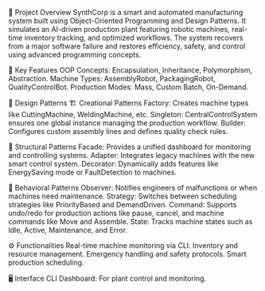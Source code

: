 📌 Project Overview
SynthCorp is a smart and automated manufacturing system built using Object-Oriented Programming and Design Patterns. It simulates an AI-driven production plant featuring robotic machines, real-time inventory tracking, and optimized workflows. The system recovers from a major software failure and restores efficiency, safety, and control using advanced programming concepts.

🔧 Key Features
OOP Concepts: Encapsulation, Inheritance, Polymorphism, Abstraction.
Machine Types: AssemblyRobot, PackagingRobot, QualityControlBot.
Production Modes: Mass, Custom Batch, On-Demand.

🧱 Design Patterns
🏗️ Creational Patterns
Factory: Creates machine types like CuttingMachine, WeldingMachine, etc.
Singleton: CentralControlSystem ensures one global instance managing the production workflow.
Builder: Configures custom assembly lines and defines quality check rules.

🧱 Structural Patterns
Facade: Provides a unified dashboard for monitoring and controlling systems.
Adapter: Integrates legacy machines with the new smart control system.
Decorator: Dynamically adds features like EnergySaving mode or FaultDetection to machines.

🔁 Behavioral Patterns
Observer: Notifies engineers of malfunctions or when machines need maintenance.
Strategy: Switches between scheduling strategies like PriorityBased and DemandDriven.
Command: Supports undo/redo for production actions like pause, cancel, and machine commands like Move and Assemble.
State: Tracks machine states such as Idle, Active, Maintenance, and Error.


⚙️ Functionalities
Real-time machine monitoring via CLI.
Inventory and resource management.
Emergency handling and safety protocols.
Smart production scheduling.

🖥️ Interface
CLI Dashboard: For plant control and monitoring.
